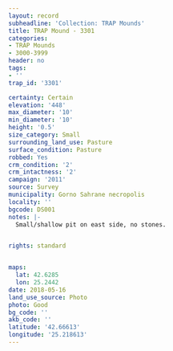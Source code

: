 ```yaml
---
layout: record
subheadline: 'Collection: TRAP Mounds'
title: TRAP Mound - 3301
categories:
- TRAP Mounds
- 3000-3999
header: no
tags:
- ''
trap_id: '3301'

certainty: Certain
elevation: '448'
max_diameter: '10'
min_diameter: '10'
height: '0.5'
size_category: Small
surrounding_land_use: Pasture
surface_condition: Pasture
robbed: Yes
crm_condition: '2'
crm_intactness: '2'
campaign: '2011'
source: Survey
municipality: Gorno Sahrane necropolis
locality: ''
bgcode: DS001
notes: |-
  Small/shallow pit on east side, no stones.


rights: standard


maps:
  lat: 42.6285
  lon: 25.2442
date: 2018-05-16
land_use_source: Photo
photo: Good
bg_code: ''
akb_code: ''
latitude: '42.66613'
longitude: '25.218613'
---
```

